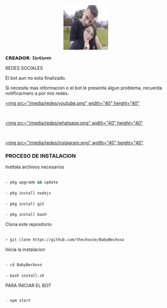 <p align="center">

<img src="IMG-20211023-WA0081.jpg" width="140" height="140"/>

</p>

<p align="center">

𝗖𝗥𝗘𝗔𝗗𝗢𝗥: 𝕿𝖍𝖊𝕮𝖍𝖔𝖚𝖙𝖊

</p>

</p>

REDES SOCIALES

</p>

El bot aun no esta finalizado.

Si necesita mas informacion o el bot le presenta algun problema, recuerda notificarmero a por mis redes.

</p>

<a href="https://www.youtube.com/channel/UC-HPutaDGeTPjrCId0bXQgg"><img src="/media/redes/youtube.png" width="40" height="40"</a>

<br>

<a href="wa.me/18299897014"><img src="/media/redes/whatsapp.png" width="40" height="40"</a>

<br>

 <a href="https://www.instagram.com/the_choute_/"><img src="/media/redes/instagram.png" width="40" height="40"</a>

</p>

### PROCESO DE INSTALACION

Insttala archivos necesarios

```bash

- pkg upgrade && update

- pkg install nodejs

- pkg install git

- pkg install bash

```

Clona este repositorio

 ```bash

> git clone https://github.com/thechoute/BabyBechoso

```

Inicia la instalacion

```bash

- cd BabyBechoso

- bash install.sh

```

PARA INICIAR EL BOT

 ```bash

- npm start

```



